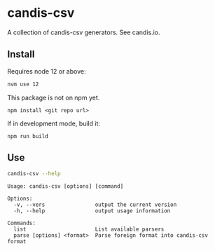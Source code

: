 candis-csv
==========

A collection of candis-csv generators. See candis.io.

## Install

Requires node 12 or above:

```bash
nvm use 12
```

This package is not on npm yet.

```
npm install <git repo url>
```

If in development mode, build it:

```
npm run build
```

## Use

```bash
candis-csv --help
```

```
Usage: candis-csv [options] [command]

Options:
  -v, --vers                output the current version
  -h, --help                output usage information

Commands:
  list                      List available parsers
  parse [options] <format>  Parse foreign format into candis-csv format
```
